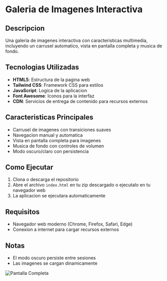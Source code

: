 # Galeria de Imagenes Interactiva

## Descripcion
Una galeria de imagenes interactiva con caracteristicas multimedia, incluyendo un carrusel automatico, vista en pantalla completa y musica de fondo.

## Tecnologias Utilizadas
- **HTML5**: Estructura de la pagina web
- **Tailwind CSS**: Framework CSS para estilos
- **JavaScript**: Logica de la aplicacion
- **Font Awesome**: Iconos para la interfaz
- **CDN**: Servicios de entrega de contenido para recursos externos

## Caracteristicas Principales
- Carrusel de imagenes con transiciones suaves
- Navegacion manual y automatica
- Vista en pantalla completa para imagenes
- Musica de fondo con controles de volumen
- Modo oscuro/claro con persistencia

## Como Ejecutar
1. Clona o descarga el repositorio
2. Abre el archivo `index.html` en tu zip descargado o ejecutalo en tu navegador web
3. La aplicacion se ejecutara automaticamente

## Requisitos
- Navegador web moderno (Chrome, Firefox, Safari, Edge)
- Conexion a internet para cargar recursos externos

## Notas
- El modo oscuro persiste entre sesiones
- Las imagenes se cargan dinamicamente

![Pantalla Completa](https://via.placeholder.com/800x600?text=Vista+Completa)
